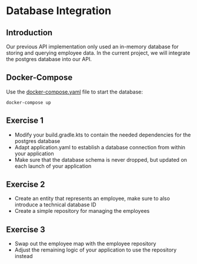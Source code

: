# Database Integration

## Introduction

Our previous API implementation only used an in-memory database for storing and querying employee data.
In the current project, we will integrate the postgres database into our API.

## Docker-Compose

Use the [docker-compose.yaml](./docker-compose.yaml) file to start the database:

    docker-compose up

## Exercise 1

- Modify your build.gradle.kts to contain the needed dependencies for the postgres database
- Adapt application.yaml to establish a database connection from within your application
- Make sure that the database schema is never dropped, but updated on each launch of your application

## Exercise 2

- Create an entity that represents an employee, make sure to also introduce a technical database ID
- Create a simple repository for managing the employees

## Exercise 3

- Swap out the employee map with the employee repository
- Adjust the remaining logic of your application to use the repository instead
